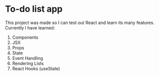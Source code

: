 # To-do list app

This project was made so I can test out React and learn its many features. Currently I have learned:
1.  Components 
2. JSX
3. Props 
4. State
5. Event Handling
6. Rendering Lists
7. React Hooks (useState)